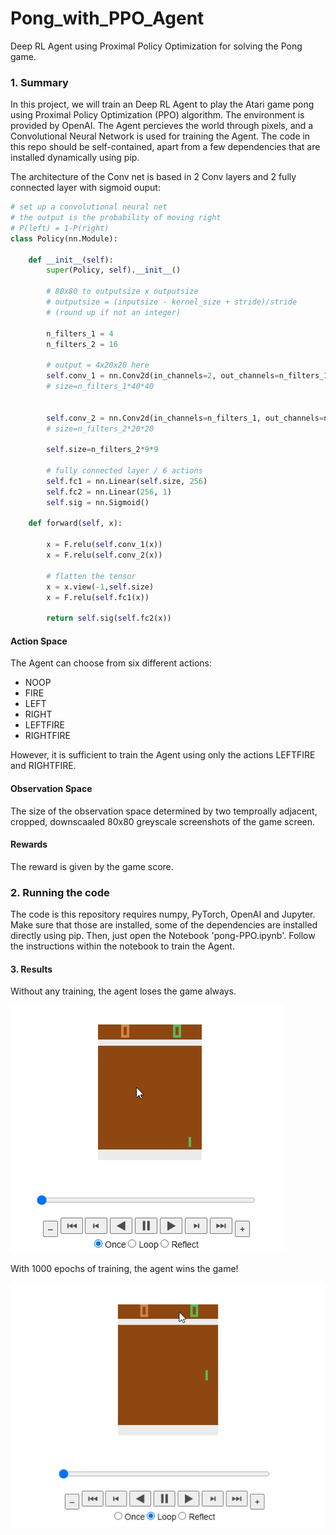 # Pong_with_PPO_Agent
Deep RL Agent using Proximal Policy Optimization for solving the Pong game.

### 1. Summary

In this project, we will train an Deep RL Agent to play the Atari game pong using Proximal Policy Optimization (PPO) algorithm. The environment is provided by OpenAI. The Agent percieves the world through pixels, and a Convolutional Neural Network is used for training the Agent. The code in this repo should be self-contained, apart from a few dependencies that are installed dynamically using pip.

The architecture of the Conv net is based in 2 Conv layers and 2 fully connected layer with sigmoid ouput:

```python
# set up a convolutional neural net
# the output is the probability of moving right
# P(left) = 1-P(right)
class Policy(nn.Module):

    def __init__(self):
        super(Policy, self).__init__()
        
        # 80x80 to outputsize x outputsize
        # outputsize = (inputsize - kernel_size + stride)/stride 
        # (round up if not an integer)

        n_filters_1 = 4
        n_filters_2 = 16
        
        # output = 4x20x20 here
        self.conv_1 = nn.Conv2d(in_channels=2, out_channels=n_filters_1, kernel_size=6, stride=2, bias=False)
        # size=n_filters_1*40*40
        
        
        self.conv_2 = nn.Conv2d(in_channels=n_filters_1, out_channels=n_filters_2, kernel_size=6, stride=4)
        # size=n_filters_2*20*20
        
        self.size=n_filters_2*9*9
        
        # fully connected layer / 6 actions
        self.fc1 = nn.Linear(self.size, 256)
        self.fc2 = nn.Linear(256, 1)
        self.sig = nn.Sigmoid()
        
    def forward(self, x):
   
        x = F.relu(self.conv_1(x))
        x = F.relu(self.conv_2(x))

        # flatten the tensor
        x = x.view(-1,self.size)
        x = F.relu(self.fc1(x))
        
        return self.sig(self.fc2(x))
```

#### Action Space
The Agent can choose from six different actions:
- NOOP
- FIRE
- LEFT
- RIGHT
- LEFTFIRE
- RIGHTFIRE

However, it is sufficient to train the Agent using only the actions LEFTFIRE and RIGHTFIRE. 

#### Observation Space
The size of the observation space determined by two temproally adjacent, cropped, downscaaled 80x80 greyscale screenshots of the game screen.

#### Rewards
The reward is given by the game score.

### 2. Running the code
The code is this repository requires numpy, PyTorch, OpenAI and Jupyter. Make sure that those are installed, some of the dependencies are installed directly using pip. Then, just open the Notebook 'pong-PPO.ipynb'. Follow the instructions within the notebook to train the Agent.

#### 3. Results

Without any training, the agent loses the game always.

![alt-text](/No_Train_PPO.gif)

With 1000 epochs of training, the agent wins the game!

![alt-text](/Trained_PPO.gif)
